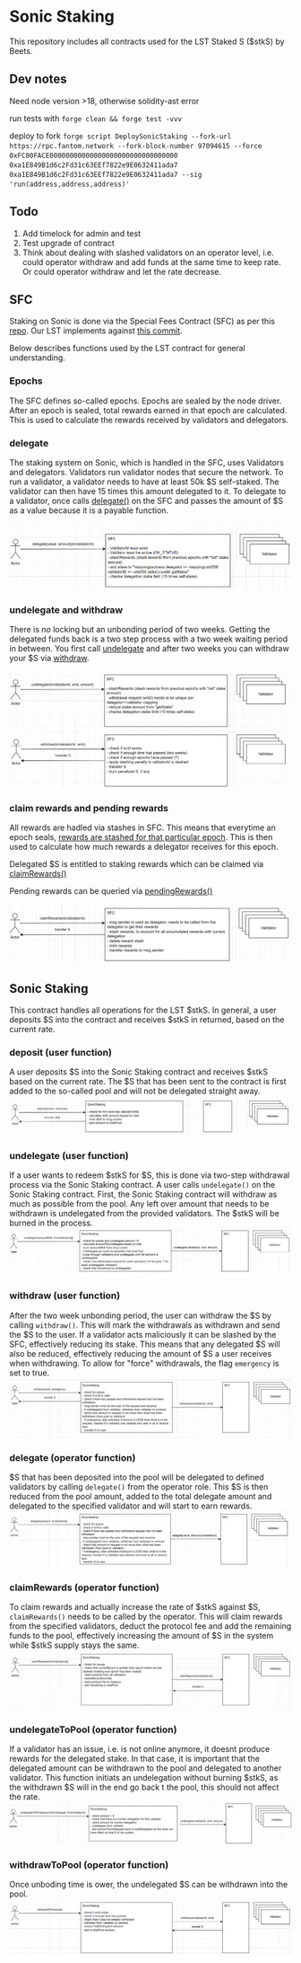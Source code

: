 # Sonic Staking

This repository includes all contracts used for the LST Staked S ($stkS) by Beets.

## Dev notes

Need node version >18, otherwise solidity-ast error

run tests with `forge clean && forge test -vvv`

deploy to fork
`forge script DeploySonicStaking --fork-url https://rpc.fantom.network --fork-block-number 97094615 --force 0xFC00FACE00000000000000000000000000000000 0xa1E849B1d6c2Fd31c63EEf7822e9E0632411ada7 0xa1E849B1d6c2Fd31c63EEf7822e9E0632411ada7 --sig 'run(address,address,address)'`

## Todo

1. Add timelock for admin and test
2. Test upgrade of contract
3. Think about dealing with slashed validators on an operator level, i.e. could operator withdraw and add funds at the same time to keep rate. Or could operator withdraw and let the rate decrease.

## SFC

Staking on Sonic is done via the Special Fees Contract (SFC) as per this [repo](https://github.com/Fantom-foundation/opera-sfc). Our LST implements against [this commit](https://github.com/Fantom-foundation/opera-sfc/tree/8c700e0ef1224cdb29e8afed6ea89eacdfba9dd7).

Below describes functions used by the LST contract for general understanding.

### Epochs

The SFC defines so-called epochs. Epochs are sealed by the node driver. After an epoch is sealed, total rewards earned in that epoch are calculated. This is used to calculate the rewards received by validators and delegators.

### delegate

The staking system on Sonic, which is handled in the SFC, uses Validators and delegators. Validators run validator nodes that secure the network. To run a validator, a validator needs to have at least 50k $S self-staked. The validator can then have 15 times this amount delegated to it. To delegate to a validator, once calls [delegate()](https://github.com/Fantom-foundation/opera-sfc/blob/8c700e0ef1224cdb29e8afed6ea89eacdfba9dd7/contracts/sfc/SFC.sol#L392) on the SFC and passes the amount of $S as a value because it is a payable function.

![sfc delegate](images/sfc_delegate.png)

### undelegate and withdraw

There is _no_ locking but an unbonding period of two weeks. Getting the delegated funds back is a two step process with a two week waiting period in between. You first call [undelegate](https://github.com/Fantom-foundation/opera-sfc/blob/8c700e0ef1224cdb29e8afed6ea89eacdfba9dd7/contracts/sfc/SFC.sol#L466) and after two weeks you can withdraw your $S via [withdraw](https://github.com/Fantom-foundation/opera-sfc/blob/8c700e0ef1224cdb29e8afed6ea89eacdfba9dd7/contracts/sfc/SFC.sol#L398).

![sfc undelegate](images/sfc_undelegate.png)
![sfc withdraw](images/sfc_withdraw.png)

### claim rewards and pending rewards

All rewards are hadled via stashes in SFC. This means that everytime an epoch seals, [rewards are stashed for that particular epoch](https://github.com/Fantom-foundation/opera-sfc/blob/8c700e0ef1224cdb29e8afed6ea89eacdfba9dd7/contracts/sfc/SFC.sol#L308). This is then used to calculate how much rewards a delegator receives for this epoch.

Delegated $S is entitled to staking rewards which can be claimed via [claimRewards()](https://github.com/Fantom-foundation/opera-sfc/blob/8c700e0ef1224cdb29e8afed6ea89eacdfba9dd7/contracts/sfc/SFC.sol#L448)

Pending rewards can be queried via [pendingRewards()](https://github.com/Fantom-foundation/opera-sfc/blob/8c700e0ef1224cdb29e8afed6ea89eacdfba9dd7/contracts/sfc/SFC.sol#L448)

![sfc claim rewards](images/sfc_claimrewards.png)

## Sonic Staking

This contract handles all operations for the LST $stkS. In general, a user deposits $S into the contract and receives $stkS in returned, based on the current rate.

### deposit (user function)

A user deposits $S into the Sonic Staking contract and receives $stkS based on the current rate. The $S that has been sent to the contract is first added to the so-called pool and will not be delegated straight away.
![stks deposit](images/sonicstaking_deposit.png)

### undelegate (user function)

If a user wants to redeem $stkS for $S, this is done via two-step withdrawal process via the Sonic Staking contract. A user calls `undelegate()` on the Sonic Staking contract. First, the Sonic Staking contract will withdraw as much as possible from the pool. Any left over amount that needs to be withdrawn is undelegated from the provided validators. The $stkS will be burned in the process.
![stks undelegate](images/sonicstaking_undelegate.png)

### withdraw (user function)

After the two week unbonding period, the user can withdraw the $S by calling `withdraw()`. This will mark the withdrawals as withdrawn and send the $S to the user.
If a validator acts maliciously it can be slashed by the SFC, effectively reducing its stake. This means that any delegated $S will also be reduced, effectively reducing the amount of $S a user receives when withdrawing. To allow for "force" withdrawals, the flag `emergency` is set to true.
![stks withdraw](images/sonicstaking_withdraw.png)

### delegate (operator function)

$S that has been deposited into the pool will be delegated to defined validators by calling `delegate()` from the operator role. This $S is then reduced from the pool amount, added to the total delegate amount and delegated to the specified validator and will start to earn rewards.
![stks delegate](images/sonicstaking_delegate.png)

### claimRewards (operator function)

To claim rewards and actually increase the rate of $stkS against $S, `claimRewards()` needs to be called by the operator. This will claim rewards from the specified validators, deduct the protocol fee and add the remaining funds to the pool, effectively increasing the amount of $S in the system while $stkS supply stays the same.
![stks claim rewards](images/sonicstaking_claimRewards.png)

### undelegateToPool (operator function)

If a validator has an issue, i.e. is not online anymore, it doesnt produce rewards for the delegated stake. In that case, it is important that the delegated amount can be withdrawn to the pool and delegated to another validator. This function initiats an undelegation without burning $stkS, as the withdrawn $S will in the end go back t the pool, this should not affect the rate.
![stks undelegate to pool](images/sonicstaking_undelegateToPool.png)

### withdrawToPool (operator function)

Once unboding time is ower, the undelegated $S can be withdrawn into the pool.
![stks withdraw to pool](images/sonicstaking_withdrawToPool.png)

